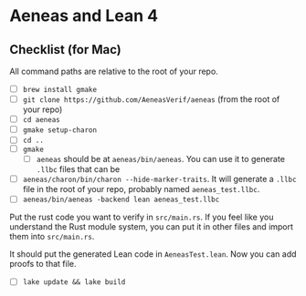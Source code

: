 # Aeneas and Lean 4

## Checklist (for Mac)

All command paths are relative to the root of your repo.

- [ ] `brew install gmake`
- [ ] `git clone https://github.com/AeneasVerif/aeneas` (from the root of your repo)
- [ ] `cd aeneas`
- [ ] `gmake setup-charon`
- [ ] `cd ..`
- [ ] `gmake`
  - [ ] `aeneas` should be at `aeneas/bin/aeneas`. You can use it to generate `.llbc` files that can be 
- [ ] `aeneas/charon/bin/charon --hide-marker-traits`. It will generate a `.llbc` file in the root of your repo, probably named `aeneas_test.llbc`.
- [ ] `aeneas/bin/aeneas -backend lean aeneas_test.llbc`

Put the rust code you want to verify in `src/main.rs`. If you feel like you understand the Rust module system, you can put it in other files and import them into `src/main.rs`.

It should put the generated Lean code in `AeneasTest.lean`. Now you can add proofs to that file.

- [ ] `lake update && lake build`